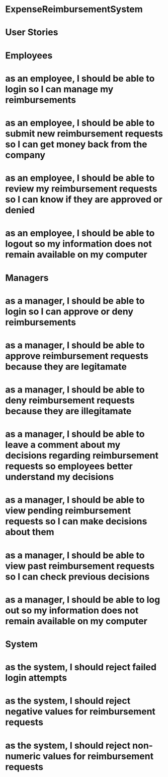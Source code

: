 # ExpenseReimbursementSystem
# User Stories
# Employees
# as an employee, I should be able to login so I can manage my reimbursements
# as an employee, I should be able to submit new reimbursement requests so I can get money back from the company
# as an employee, I should be able to review my reimbursement requests so I can know if they are approved or denied
# as an employee, I should be able to logout so my information does not remain available on my computer
# Managers
# as a manager, I should be able to login so I can approve or deny reimbursements
# as a manager, I should be able to approve reimbursement requests because they are legitamate
# as a manager, I should be able to deny reimbursement requests because they are illegitamate
# as a manager, I should be able to leave a comment about my decisions regarding reimbursement requests so employees better understand my decisions
# as a manager, I should be able to view pending reimbursement requests so I can make decisions about them
# as a manager, I should be able to view past reimbursement requests so I can check previous decisions
# as a manager, I should be able to log out so my information does not remain available on my computer
# System
# as the system, I should reject failed login attempts
# as the system, I should reject negative values for reimbursement requests
# as the system, I should reject non-numeric values for reimbursement requests
